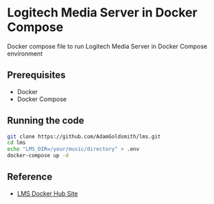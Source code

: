 # Logitech Media Server in Docker Compose

Docker compose file to run Logitech Media Server in Docker Compose environment

## Prerequisites

* Docker
* Docker Compose

## Running the code

```sh
git clone https://github.com/AdamGoldsmith/lms.git
cd lms
echo "LMS_DIR=/your/music/directory" > .env
docker-compose up -d
```

## Reference

* [LMS Docker Hub Site](https://registry.hub.docker.com/r/lmscommunity/logitechmediaserver/#!)
